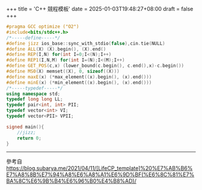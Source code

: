 +++
title = 'C++ 競程模板'
date = 2025-01-03T19:48:27+08:00
draft = false
+++

```cpp
#pragma GCC optimize ("O2")
#include<bits/stdc++.h>
/*-----define-----*/
#define jizz ios_base::sync_with_stdio(false),cin.tie(NULL)
#define ALL(X) (X).begin(), (X).end()
#define REP(I,N) for(int I=0;I<(N);I++)
#define REP1(I,N,M) for(int I=(N);I<(M);I++)
#define GET_POS(c,x) (lower_bound(c.begin(), c.end(),x)-c.begin())
#define MS0(X) memset((X), 0, sizeof((X)))
#define maxE(x) (*max_element((x).begin(), (x).end()))
#define minE(x) (*min_element((x).begin(), (x).end()))
/*-----typedef-----*/
using namespace std;
typedef long long LL;
typedef pair<int, int> PII;
typedef vector<int> VI;
typedef vector<PII> VPII;

signed main(){
	//jizz;
	return 0;
}
```

---

參考自 https://blog.subarya.me/2021/04/11/[LifeCP_template]%20%E7%AB%B6%E7%A8%8B%E7%94%A8%E6%A8%A1%E6%9D%BF(%E6%8C%81%E7%BA%8C%E6%9B%B4%E6%96%B0%E4%B8%AD)/
